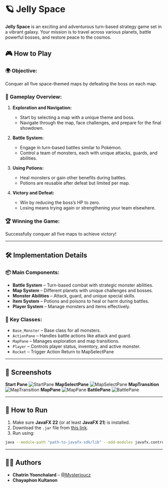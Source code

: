 # 🪐 Jelly Space  

**Jelly Space** is an exciting and adventurous turn-based strategy game set in a vibrant galaxy. Your mission is to travel across various planets, battle powerful bosses, and restore peace to the cosmos.  

## 🎮 How to Play  
### 🌍 **Objective:**  
Conquer all five space-themed maps by defeating the boss on each map.  

### 🚀 **Gameplay Overview:**  
1. **Exploration and Navigation:**  
   - Start by selecting a map with a unique theme and boss.  
   - Navigate through the map, face challenges, and prepare for the final showdown.  

2. **Battle System:**  
   - Engage in turn-based battles similar to Pokémon.  
   - Control a team of monsters, each with unique attacks, guards, and abilities.  

3. **Using Potions:**  
   - Heal monsters or gain other benefits during battles.  
   - Potions are reusable after defeat but limited per map.  

4. **Victory and Defeat:**  
   - Win by reducing the boss’s HP to zero.  
   - Losing means trying again or strengthening your team elsewhere.  

### 🏆 **Winning the Game:**  
Successfully conquer all five maps to achieve victory!  

---

## 🛠️ Implementation Details  
### 📦 **Main Components:**  
- **Battle System** – Turn-based combat with strategic monster abilities.  
- **Map System** – Different planets with unique challenges and bosses.  
- **Monster Abilities** – Attack, guard, and unique special skills.  
- **Item System** – Potions and poisons to heal or harm during battles.  
- **Player System** – Manage monsters and items effectively.  

### 🚧 **Key Classes:**  
- `Base_Monster` – Base class for all monsters.  
- `ActionPane` – Handles battle actions like attack and guard.  
- `MapPane` – Manages exploration and map transitions.  
- `Player` – Controls player status, inventory, and active monster.  
- `Rocket` – Trigger Action Return to MapSelectPane

---

## 📸 Screenshots   
**Start Pane**
![StartPane](https://github.com/user-attachments/assets/38a07eae-f2e4-46fb-9b90-fc46ab0e36b8)
**MapSelectPane**
![MapSelectPane](https://github.com/user-attachments/assets/ff9210e7-f750-4770-ada9-d1d99d68158c) 
**MapTransition**
![MapTransition](https://github.com/user-attachments/assets/990d1ffc-bbb0-4a0a-b306-9e84bbcbb322)
**MapPane**
![MapPane](https://github.com/user-attachments/assets/7b16820b-cb6e-41b4-9254-878894bbea5c)
**BattlePane**
![BattlePane](https://github.com/user-attachments/assets/f7aa9bc3-7664-4f38-9fa4-fe7e3441ed65)



---

## 🚀 How to Run  
1. Make sure **JavaFX 22** (or at least **JavaFX 21**) is installed.  
2. Download the `.jar` file from [this link](https://drive.google.com/drive/folders/1uvOnpar4JA6-S0kbT1Om6w0IysFNWkql?usp=sharing).  
3. Run using:  
```bash
java --module-path "path-to-javafx-sdk/lib" --add-modules javafx.controls,javafx.fxml -jar Jelly_Space.jar
```

---

## 👨‍💻 Authors  
- **Chatrin Yoonchalard** – [@Mysterioucz](https://github.com/Mysterioucz)  
- **Chayaphon Kultanon**  
